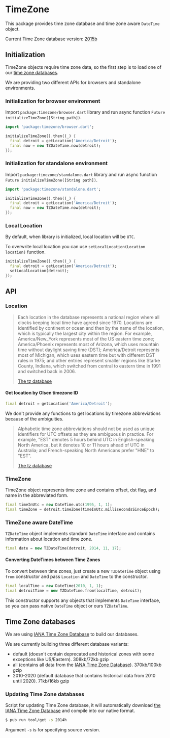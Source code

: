 # TimeZone

This package provides time zone database and time zone aware `DateTime`
object.

Current Time Zone database version:
[2015b](http://www.iana.org/time-zones/repository/releases/tzcode2015b.tar.gz)

## Initialization

TimeZone objects require time zone data, so the first step is to load
one of our [time zone databases](#databases).

We are providing two different APIs for browsers and standalone
environments.

### Initialization for browser environment

Import `package:timezone/browser.dart` library and run async function
`Future initializeTimeZone([String path])`.

```dart
import 'package:timezone/browser.dart';

initializeTimeZone().then((_) {
  final detroit = getLocation('America/Detroit');
  final now = new TZDateTime.now(detroit);
});
```

### Initialization for standalone environment

Import `package:timezone/standalone.dart` library and run async function
`Future initializeTimeZone([String path])`.

```dart
import 'package:timezone/standalone.dart';

initializeTimeZone().then((_) {
  final detroit = getLocation('America/Detroit');
  final now = new TZDateTime.now(detroit);
});
```

### Local Location

By default, when library is initialized, local location will be `UTC`.

To overwrite local location you can use `setLocalLocation(Location
location)` function.

```dart
initializeTimeZone().then((_) {
  final detroit = getLocation('America/Detroit');
  setLocalLocation(detroit);
});
```

## API

### Location

> Each location in the database represents a national region where all
> clocks keeping local time have agreed since 1970. Locations are
> identified by continent or ocean and then by the name of the
> location, which is typically the largest city within the region. For
> example, America/New_York represents most of the US eastern time
> zone; America/Phoenix represents most of Arizona, which uses
> mountain time without daylight saving time (DST); America/Detroit
> represents most of Michigan, which uses eastern time but with
> different DST rules in 1975; and other entries represent smaller
> regions like Starke County, Indiana, which switched from central to
> eastern time in 1991 and switched back in 2006.
>
> [The tz database](http://www.twinsun.com/tz/tz-link.htm)

#### Get location by Olsen timezone ID

```dart
final detroit = getLocation('America/Detroit');
```

We don't provide any functions to get locations by timezone
abbreviations because of the ambiguities.

> Alphabetic time zone abbreviations should not be used as unique
> identifiers for UTC offsets as they are ambiguous in practice. For
> example, "EST" denotes 5 hours behind UTC in English-speaking North
> America, but it denotes 10 or 11 hours ahead of UTC in Australia;
> and French-speaking North Americans prefer "HNE" to "EST".
>
> [The tz database](http://www.twinsun.com/tz/tz-link.htm)

### TimeZone

TimeZone object represents time zone and contains offset, dst flag,
and name in the abbreviated form.

```dart
final timeInUtc = new DateTime.utc(1995, 1, 1);
final timeZone = detroit.timeZone(timeInUtc.millisecondsSinceEpoch);
```

### TimeZone aware DateTime

`TZDateTime` object implements standard `DateTime` interface and
contains information about location and time zone.

```dart
final date = new TZDateTime(detroit, 2014, 11, 17);
```

#### Converting DateTimes between Time Zones

To convert between time zones, just create a new `TZDateTime` object
using `from` constructor and pass `Location` and `DateTime` to the
constructor.

```dart
final localTime = new DateTime(2010, 1, 1);
final detroitTime = new TZDateTime.from(localTime, detroit);
```

This constructor supports any objects that implements `DateTime`
interface, so you can pass native `DateTime` object or ours
`TZDateTime`.

## <a name="databases"></a> Time Zone databases

We are using [IANA Time Zone Database](http://www.iana.org/time-zones)
to build our databases.

We are currently building three different database variants:

- default (doesn't contain deprecated and historical zones with some
  exceptions like US/Eastern). 308kb/72kb gzip
- all (contains all data from the
  [IANA Time Zone Database](http://www.iana.org/time-zones)). 370kb/100kb
  gzip
- 2010-2020 (default database that contains historical data from 2010
  until 2020). 71kb/16kb gzip

### Updating Time Zone databases

Script for updating Time Zone database, it will automatically download
[the IANA Time Zone Database](http://www.iana.org/time-zones) and
compile into our native format.

```sh
$ pub run tool/get -s 2014h
```

Argument `-s` is for specifying source version.
